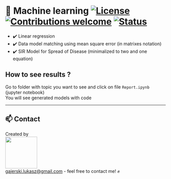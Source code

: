 # 🤖 Machine learning [![License](https://img.shields.io/badge/licence-MIT-blue)](https://choosealicense.com/licenses/mit/) [![Contributions welcome](https://img.shields.io/badge/contributions-welcome-orange.svg)](https://github.com/Ukasz09/Machine-learning) [![Status](https://img.shields.io/badge/status-work--in--progress-yellow)](https://github.com/Ukasz09/Machine-learning)

- ✔️ Linear regression 
- ✔️ Data model matching using mean square error (in matrixes notation)
- ✔️ SIR Model for Spread of Disease (minimalized to two and one equation)

## How to see results ?
Go to folder with topic you want to see and click on file `Report.ipynb` (jupyter notebook) <br/>
You will see generated models with code  
___
## 📫 Contact 
Created by <br/>
<a href="https://github.com/Ukasz09" target="_blank"><img src="https://avatars0.githubusercontent.com/u/44710226?s=460&v=4"  width="100px;"></a>
<br/> gajerski.lukasz@gmail.com - feel free to contact me! ✊
